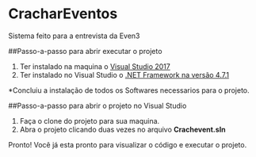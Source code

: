 # CracharEventos
Sistema feito para a entrevista da Even3

##Passo-a-passo para abrir executar o projeto

1. Ter instalado na maquina o [Visual Studio 2017](https://visualstudio.microsoft.com/pt-br/downloads/?utm_medium=microsoft&utm_source=docs.microsoft.com&utm_campaign=button+cta&utm_content=download+vs2017&rr=https%3A%2F%2Fdocs.microsoft.com%2Fpt-br%2Fvisualstudio%2Finstall%2Finstall-visual-studio%3Fview%3Dvs-2017)
2. Ter instalado no Visual Studio o [.NET Framework na versão 4.7.1](https://www.microsoft.com/en-us/download/details.aspx?id=56119)

*Concluiu a instalação de todos os Softwares necessarios para o projeto.

##Passo-a-passo para abrir o projeto no Visual Studio

1. Faça o clone do projeto para sua maquina.
2. Abra o projeto clicando duas vezes no arquivo **__Crachevent.sln__**

Pronto! Você já esta pronto para visualizar o código e executar o projeto.